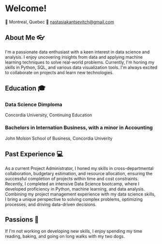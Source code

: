 # Welcome!

📍 Montreal, Quebec
📧 nastasiakantsevitch@gmail.com

## About Me 👓

I'm a passionate data enthusiast with a keen interest in data science and analysis. I enjoy uncovering insights from data and applying machine learning techniques to solve real-world problems. Currently, I'm honing my skills in Python, SQL, and various data visualization tools. I'm always excited to collaborate on projects and learn new technologies.

## Education 🎓

### Data Science Dimploma
Concordia University, Continuing Education
### Bachelors in Internation Business, with a minor in Accounting
John Molson School of Business, Concordia Univerity

## Past Experience 💻

As a current Project Administrator, I honed my skills in cross-departmental collaboration, budgetary estimation, and resource allocation, ensuring the successful completion of projects within time and cost constraints. Recently, I completed an intensive Data Science bootcamp, where I developed proficiency in Python, machine learning, and data analysis. Combining my project management experience with my data science skills, I bring a unique perspective to solving complex problems, optimizing processes, and driving data-driven decisions.

## Passions 🌷

If I'm not working on developing new skills, I enjoy spending my time reading, baking, and going on long walks with my two dogs.
